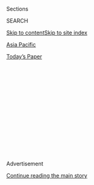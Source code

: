 <div id="app">

<div>

<div>

<div>

<div class="NYTAppHideMasthead css-1q2w90k e1suatyy0">

<div class="section css-ui9rw0 e1suatyy2">

<div class="css-eph4ug er09x8g0">

<div class="css-6n7j50">

</div>

<span class="css-1dv1kvn">Sections</span>

<div class="css-10488qs">

<span class="css-1dv1kvn">SEARCH</span>

</div>

[Skip to content](#site-content)[Skip to site index](#site-index)

</div>

<div id="masthead-section-label" class="css-1wr3we4 eaxe0e00">

[Asia
Pacific](https://www.nytimes.com/section/world/asia)

</div>

<div class="css-10698na e1huz5gh0">

</div>

</div>

<div id="masthead-bar-one" class="section hasLinks css-15hmgas e1csuq9d3">

<div class="css-uqyvli e1csuq9d0">

</div>

<div class="css-1uqjmks e1csuq9d1">

</div>

<div class="css-9e9ivx">

[](https://myaccount.nytimes.com/auth/login?response_type=cookie&client_id=vi)

</div>

<div class="css-1bvtpon e1csuq9d2">

[Today’s
Paper](https://www.nytimes.com/section/todayspaper)

</div>

</div>

</div>

</div>

<div data-aria-hidden="false">

<div id="site-content" data-role="main">

<div>

<div class="css-1aor85t" style="opacity:0.000000001;z-index:-1;visibility:hidden">

<div class="css-1hqnpie">

<div class="css-epjblv">

<span class="css-17xtcya">[Asia
Pacific](/section/world/asia)</span><span class="css-x15j1o">|</span><span class="css-fwqvlz">U.N.
Stiffens Sanctions on North Korea, Trying to Slow Its Nuclear
March</span>

</div>

<div class="css-k008qs">

<div class="css-1iwv8en">

<span class="css-18z7m18"></span>

<div>

</div>

</div>

<span class="css-1n6z4y">https://nyti.ms/2gkiM4S</span>

<div class="css-1705lsu">

<div class="css-4xjgmj">

<div class="css-4skfbu" data-role="toolbar" data-aria-label="Social Media Share buttons, Save button, and Comments Panel with current comment count" data-testid="share-tools">

  - 
  - 
  - 
  - 
    
    <div class="css-6n7j50">
    
    </div>

  - 

</div>

</div>

</div>

</div>

</div>

</div>

<div class="css-13pd83m">

</div>

<div id="top-wrapper" class="css-1sy8kpn">

<div id="top-slug" class="css-l9onyx">

Advertisement

</div>

[Continue reading the main
story](#after-top)

<div class="ad top-wrapper" style="text-align:center;height:100%;display:block;min-height:250px">

<div id="top" class="place-ad" data-position="top" data-size-key="top">

</div>

</div>

<div id="after-top">

</div>

</div>

<div id="sponsor-wrapper" class="css-1hyfx7x">

<div id="sponsor-slug" class="css-19vbshk">

Supported by

</div>

[Continue reading the main
story](#after-sponsor)

<div id="sponsor" class="ad sponsor-wrapper" style="text-align:center;height:100%;display:block">

</div>

<div id="after-sponsor">

</div>

</div>

<div class="css-1vkm6nb ehdk2mb0">

# U.N. Stiffens Sanctions on North Korea, Trying to Slow Its Nuclear March

</div>

<div class="css-79elbk" data-testid="photoviewer-wrapper">

<div class="css-z3e15g" data-testid="photoviewer-wrapper-hidden">

</div>

<div class="css-1a48zt4 ehw59r15" data-testid="photoviewer-children">

![<span class="css-16f3y1r e13ogyst0" data-aria-hidden="true">Kim
Jong-un, the leader of North Korea, in an undated photograph issued by
his government’s Korean Central News Agency on Nov.
11.</span><span class="css-cnj6d5 e1z0qqy90" itemprop="copyrightHolder"><span class="css-1ly73wi e1tej78p0">Credit...</span><span><span>Korean
Central News Agency, via Agence France-Presse — Getty
Images</span></span></span>](https://static01.nyt.com/images/2016/12/01/world/01NKOREA-1/01NKOREA-1-articleInline.jpg?quality=75&auto=webp&disable=upscale)

</div>

</div>

<div class="css-xt80pu e12qa4dv0">

<div class="css-18e8msd">

<div class="css-vp77d3 epjyd6m0">

<div class="css-1baulvz">

By [<span class="css-1baulvz" itemprop="name">Somini
Sengupta</span>](http://www.nytimes.com/by/somini-sengupta) and
[<span class="css-1baulvz last-byline" itemprop="name">Jane
Perlez</span>](http://www.nytimes.com/by/jane-perlez)

</div>

</div>

  - Nov. 30,
    2016

  - 
    
    <div class="css-4xjgmj">
    
    <div class="css-d8bdto" data-role="toolbar" data-aria-label="Social Media Share buttons, Save button, and Comments Panel with current comment count" data-testid="share-tools">
    
      - 
      - 
      - 
      - 
        
        <div class="css-6n7j50">
        
        </div>
    
      - 
    
    </div>
    
    </div>

</div>

</div>

<div class="section meteredContent css-1r7ky0e" name="articleBody" itemprop="articleBody">

<div class="css-1fanzo5 StoryBodyCompanionColumn">

<div class="css-53u6y8">

UNITED NATIONS — In an effort to tighten sanctions that largely failed
to throttle [North
Korea](http://www.nytimes.com/topic/destination/north-korea?8qa)’s
nuclear program, the [United Nations Security
Council](http://www.nytimes.com/topic/organization/security-council?8qa)
on Wednesday imposed a cap on coal exports, the country’s chief source
of hard currency.

The new penalties — adopted unanimously by the Council, including China
— came as North Korea advances toward its goal of building a
functional nuclear warhead. That presents a stark national security
challenge to the incoming administration of President-elect Donald J.
Trump, who called North Korea’s leader, [Kim
Jong-un](http://www.nytimes.com/topic/person/kim-jongun?8qa), “a maniac”
during the campaign, but has said nothing about how to contain Mr. Kim’s
nuclear ambitions.

As with the original set of sanctions, which the Security Council
[adopted in
March](http://www.nytimes.com/2016/03/03/world/asia/north-korea-un-sanctions.html),
the key to enforcing these new penalties remains in the hands of China,
North Korea’s principal patron and coal customer.

The new restrictions on North Korean coal were relatively easy for
Beijing to approve. They serve the purpose of expressing China’s
displeasure with Mr. Kim’s agenda, yet they fall short of inflicting
crippling pain on North Korea.

</div>

</div>

<div class="css-1fanzo5 StoryBodyCompanionColumn">

<div class="css-53u6y8">

China seems to have judged that reducing the coal imports will not upend
the North Korean economy and cause social unrest and flows of refugees
into China, an outcome it most fears.

On Wednesday, China’s permanent representative to the United Nations,
Liu Jieyi, called on North Korea to halt its nuclear tests, saying they
undermine regional stability and Beijing’s “strategic interests.” He
said the resolution demonstrated “the uniform stance of the
international community.”

Samantha Power, the American ambassador to the United Nations, said
Wednesday that “the United States recognizes China in working closely
with us.” Negotiations lasted for three months, since Pyongyang’s fifth
and latest nuclear test in September.

The original sanctions — which the United States at the time hailed as
“comprehensive” — had sought to limit coal exports, unless it was for
what the measure called “livelihood” reasons. In spite of the sanctions,
exports to China increased.

American officials conceded this week that there was some “vagueness” in
the original measure. The new resolution aims to shave $700 million from
North Korea’s coal revenues. The resolution says North Korea can sell no
more than 7.5 million metric tons of coal a year, or bring in no more
than $400 million in sales, whichever comes first.

</div>

</div>

<div class="css-1fanzo5 StoryBodyCompanionColumn">

<div class="css-53u6y8">

It also requires countries to tell the United Nations how much North
Korean coal they are buying and expands the list of banned items for
import by North Korea, including luxury goods like bone china worth more
than $100 as well as equipment with dual-use purposes. ****

The measure also urges countries to allow North Korean diplomatic
missions around the world to have only one bank account. That, the
United States says, is intended to limit the country’s penchant for
using its envoys and embassies to further its nuclear program.

How successful the new measures will be, of course, depends on the
willingness of countries to abide by them.

The United Nations secretary general, Ban Ki-moon, called the measures
the “toughest” sanctions imposed by the Council. But he warned that the
passage alone would be insufficient. “It is incumbent on all member
states of the United Nations to make every effort to ensure that these
sanctions are fully implemented,” he said.

The bigger uncertainty is what posture Mr. Trump will take toward North
Korea and Mr. Kim — and, by extension, toward Beijing.

“If you look at North Korea, this guy, I mean, he’s like a maniac,
O.K.?” Mr. Trump said at a campaign rally in January. He went on to
say that “he really does have missiles, and he really does have nukes.”
Since then, Mr. Trump and his transition team are likely to have been
briefed on the nature and scope of North Korea’s nuclear arsenal.

American officials have warned for months that the [North’s nuclear
capabilities have<span class="css-8l6xbc evw5hdy0"> </span>increased
sharply](http://www.nytimes.com/2016/05/07/world/asia/north-korea-nuclear-us-strategy.html).
Its missile and nuclear tests, [the most recent in
September](http://www.nytimes.com/2016/09/09/world/asia/north-korea-nuclear-test.html?action=click&contentCollection=Asia%20Pacific&module=RelatedCoverage&region=Marginalia&pgtype=article),
have accelerated, despite the imposition of sanctions in March.

</div>

</div>

<div class="css-1fanzo5 StoryBodyCompanionColumn">

<div class="css-53u6y8">

The Security Council measures adopted on Wednesday are a response to the
Kim government’s fifth and largest nuclear test. The revised sanctions
are aimed at cutting into North Korea’s ability to profit from coal
exports and to tighten the noose around individuals and companies
involved in its nuclear program. The measure expands the list of people
subject to asset freezes and travel bans; they include some envoys to
countries like Egypt and Sudan.

American officials said the new sanctions would also clarify that the
“livelihood” exemption applies to North Korean citizens, and cannot be
used to protect the livelihoods of Chinese importers.

Publicly, China has defended its coal imports since the sanctions
earlier this year. Even if statistics showed increased imports, the
trade was legal under the livelihood exemption, the Foreign Ministry
said.

Chinese analysts point to conditions flourishing in the North Korean
capital, Pyongyang, and say rudimentary market trading in rural areas is
keeping much of the population afloat.

And even though some Chinese steel makers in northern China value North
Korea’s high-grade coal, the new curbs would have relatively little
impact on China’s industrial output, said Deng Shun, a coal market
analyst with Success Futures, a trading company in Guangzhou.

</div>

</div>

</div>

<div>

</div>

<div>

</div>

<div>

</div>

<div>

<div id="bottom-wrapper" class="css-1ede5it">

<div id="bottom-slug" class="css-l9onyx">

Advertisement

</div>

[Continue reading the main
story](#after-bottom)

<div id="bottom" class="ad bottom-wrapper" style="text-align:center;height:100%;display:block;min-height:90px">

</div>

<div id="after-bottom">

</div>

</div>

</div>

</div>

</div>

## Site Index

<div>

</div>

## Site Information Navigation

  - [© <span>2020</span> <span>The New York Times
    Company</span>](https://help.nytimes.com/hc/en-us/articles/115014792127-Copyright-notice)

<!-- end list -->

  - [NYTCo](https://www.nytco.com/)
  - [Contact
    Us](https://help.nytimes.com/hc/en-us/articles/115015385887-Contact-Us)
  - [Work with us](https://www.nytco.com/careers/)
  - [Advertise](https://nytmediakit.com/)
  - [T Brand Studio](http://www.tbrandstudio.com/)
  - [Your Ad
    Choices](https://www.nytimes.com/privacy/cookie-policy#how-do-i-manage-trackers)
  - [Privacy](https://www.nytimes.com/privacy)
  - [Terms of
    Service](https://help.nytimes.com/hc/en-us/articles/115014893428-Terms-of-service)
  - [Terms of
    Sale](https://help.nytimes.com/hc/en-us/articles/115014893968-Terms-of-sale)
  - [Site
    Map](https://spiderbites.nytimes.com)
  - [Help](https://help.nytimes.com/hc/en-us)
  - [Subscriptions](https://www.nytimes.com/subscription?campaignId=37WXW)

</div>

</div>

</div>

</div>

